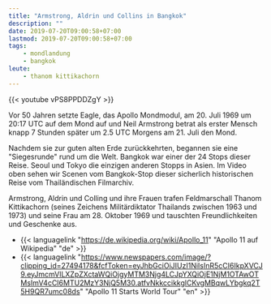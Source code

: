 ```yaml
---
title: "Armstrong, Aldrin und Collins in Bangkok"
description: ""
date: 2019-07-20T09:00:58+07:00
lastmod: 2019-07-20T09:00:58+07:00
tags:
    - mondlandung
    - bangkok
leute:
    - thanom kittikachorn
---
```


{{< youtube vPS8PPDDZgY >}}

Vor 50 Jahren setzte Eagle, das Apollo Mondmodul, am 20. Juli 1969 um 20:17 UTC auf dem Mond auf und Neil Armstrong betrat als erster Mensch knapp 7 Stunden sp&auml;ter um 2.5 UTC Morgens am 21. Juli den Mond. 

Nachdem sie zur guten alten Erde zur&uuml;ckkehrten, begannen sie eine "Siegesrunde" rund um die Welt. Bangkok war einer der 24 Stops dieser Reise. Seoul und Tokyo die einzigen anderen Stopps in Asien. Im Video oben sehen wir Scenen vom Bangkok-Stop dieser sicherlich historischen Reise vom Thail&auml;ndischen Filmarchiv.

Armstrong, Aldrin und Colling und ihre Frauen trafen Feldmarschall Thanom Kittikachorn (seines Zeichens Milit&auml;rdiktator Thailands zwischen 1963 und 1973) und seine Frau am 28. Oktober 1969 und tauschten Freundlichkeiten und Geschenke aus. 


- {{< languagelink "https://de.wikipedia.org/wiki/Apollo_11" "Apollo 11 auf Wikipedia" "de" >}}
- {{< languagelink "https://www.newspapers.com/image/?clipping_id=27494178&fcfToken=eyJhbGciOiJIUzI1NiIsInR5cCI6IkpXVCJ9.eyJmcmVlLXZpZXctaWQiOjgyMTM3Njg4LCJpYXQiOjE1NjM1OTAwOTMsImV4cCI6MTU2MzY3NjQ5M30.atfvNkkccikkglCKvgMBqwLYbgkq2T5H9QR7umc08ds" "Apollo 11 Starts World Tour" "en" >}}
